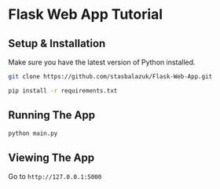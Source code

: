 # Flask Web App Tutorial

## Setup & Installation

Make sure you have the latest version of Python installed.

```bash
git clone https://github.com/stasbalazuk/Flask-Web-App.git
```

```bash
pip install -r requirements.txt
```

## Running The App

```bash
python main.py
```

## Viewing The App

Go to `http://127.0.0.1:5000`
